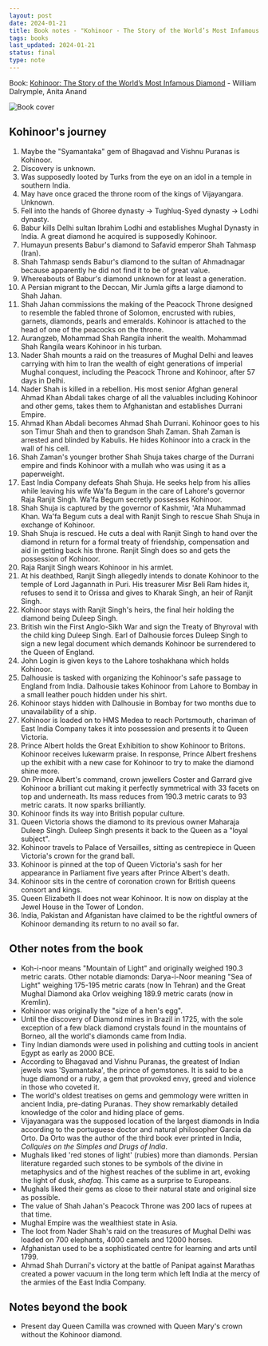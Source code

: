 ```yaml
---
layout: post
date: 2024-01-21
title: Book notes - "Kohinoor - The Story of the World’s Most Infamous Diamond"
tags: books
last_updated: 2024-01-21
status: final
type: note
---
```


Book: [Kohinoor: The Story of the World’s Most Infamous Diamond](https://www.goodreads.com/book/show/33391999-kohinoor) - William Dalrymple, Anita Anand

![Book cover](https://images-na.ssl-images-amazon.com/images/S/compressed.photo.goodreads.com/books/1481812727i/33391999.jpg)

## Kohinoor's journey
1. Maybe the "Syamantaka" gem of Bhagavad and Vishnu Puranas is Kohinoor.
2. Discovery is unknown.
3. Was supposedly looted by Turks from the eye on an idol in a temple in southern India.
4. May have once graced the throne room of the kings of Vijayangara. Unknown.
5. Fell into the hands of Ghoree dynasty -> Tughluq-Syed dynasty -> Lodhi dynasty.
6. Babur kills Delhi sultan Ibrahim Lodhi and establishes Mughal Dynasty in India. A great diamond he acquired is supposedly Kohinoor.
7. Humayun presents Babur's diamond to Safavid emperor Shah Tahmasp (Iran).
8. Shah Tahmasp sends Babur's diamond to the sultan of Ahmadnagar because apparently he did not find it to be of great value.
9. Whereabouts of Babur's diamond unknown for at least a generation.
10. A Persian migrant to the Deccan, Mir Jumla gifts a large diamond to Shah Jahan.
11. Shah Jahan commissions the making of the Peacock Throne designed to resemble the fabled throne of Solomon, encrusted with rubies, garnets, diamonds, pearls and emeralds. Kohinoor is attached to the head of one of the peacocks on the throne.
12. Aurangzeb, Mohammad Shah Rangila inherit the wealth. Mohammad Shah Rangila wears Kohinoor in his turban.
13. Nader Shah mounts a raid on the treasures of Mughal Delhi and leaves carrying with him to Iran the wealth of eight generations of imperial Mughal conquest, including the Peacock Throne and Kohinoor, after 57 days in Delhi.
14. Nader Shah is killed in a rebellion. His most senior Afghan general Ahmad Khan Abdali takes charge of all the valuables including Kohinoor and other gems, takes them to Afghanistan and establishes Durrani Empire. 
15. Ahmad Khan Abdali becomes Ahmad Shah Durrani. Kohinoor goes to his son Timur Shah and then to grandson Shah Zaman. Shah Zaman is arrested and blinded by Kabulis. He hides Kohinoor into a crack in the wall of his cell.
16. Shah Zaman's younger brother Shah Shuja takes charge of the Durrani empire and finds Kohinoor with a mullah who was using it as a paperweight.
17. East India Company defeats Shah Shuja. He seeks help from his allies while leaving his wife Wa'fa Begum in the care of Lahore's governor Raja Ranjit Singh. Wa'fa Begum secretly possesses Kohinoor.
18. Shah Shuja is captured by the governor of Kashmir, 'Ata Muhammad Khan. Wa'fa Begum cuts a deal with Ranjit Singh to rescue Shah Shuja in exchange of Kohinoor.
19. Shah Shuja is rescued. He cuts a deal with Ranjit Singh to hand over the diamond in return for a formal treaty of friendship, compensation and aid in getting back his throne. Ranjit Singh does so and gets the possession of Kohinoor.
20. Raja Ranjit Singh wears Kohinoor in his armlet.
21. At his deathbed, Ranjit Singh allegedly intends to donate Kohinoor to the temple of Lord Jagannath in Puri. His treasurer Misr Beli Ram hides it, refuses to send it to Orissa and gives to Kharak Singh, an heir of Ranjit Singh.
22. Kohinoor stays with Ranjit Singh's heirs, the final heir holding the diamond being Duleep Singh.
23. British win the First Anglo-Sikh War and sign the Treaty of Bhyroval with the child king Duleep Singh. Earl of Dalhousie forces Duleep Singh to sign a new legal document which demands Kohinoor be surrendered to the Queen of England.
24. John Login is given keys to the Lahore toshakhana which holds Kohinoor.
25. Dalhousie is tasked with organizing the Kohinoor's safe passage to England from India. Dalhousie takes Kohinoor from Lahore to Bombay in a small leather pouch hidden under his shirt.
26. Kohinoor stays hidden with Dalhousie in Bombay for two months due to unavailability of a ship.
27. Kohinoor is loaded on to HMS Medea to reach Portsmouth, chariman of East India Company takes it into possession and presents it to Queen Victoria.
28. Prince Albert holds the Great Exhibition to show Kohinoor to Britons. Kohinoor receives lukewarm praise. In response, Prince Albert freshens up the exhibit with a new case for Kohinoor to try to make the diamond shine more.
29. On Prince Albert's command, crown jewellers Coster and Garrard give Kohinoor a brilliant cut making it perfectly symmetrical with 33 facets on top and underneath. Its mass  reduces from 190.3 metric carats to 93 metric carats. It now sparks brilliantly.
30. Kohinoor finds its way into British popular culture.
31. Queen Victoria shows the diamond to its previous owner Maharaja Duleep Singh. Duleep Singh presents it back to the Queen as a "loyal subject".
32. Kohinoor travels to Palace of Versailles, sitting as centrepiece in Queen Victoria's crown for the grand ball.
33. Kohinoor is pinned at the top of Queen Victoria's sash for her appearance in Parliament five years after Prince Albert's death.
34. Kohinoor sits in the centre of coronation crown for British queens consort and kings.
35. Queen Elizabeth II does not wear Kohinoor. It is now on display at the Jewel House in the Tower of London.
36. India, Pakistan and Afganistan have claimed to be the rightful owners of Kohinoor demanding its return to no avail so far.

## Other notes from the book
* Koh-i-noor means "Mountain of Light" and originally weighed 190.3 metric carats. Other notable diamonds: Darya-i-Noor meaning "Sea of Light" weighing 175-195 metric carats (now In Tehran) and the Great Mughal Diamond aka Orlov weighing 189.9 metric carats (now in Kremlin).
* Kohinoor was originally the "size of a hen's egg".
* Until the discovery of Diamond mines in Brazil in 1725, with the sole exception of a few black diamond crystals found in the mountains of Borneo, all the world's diamonds came from India.
* Tiny Indian diamonds were used in polishing and cutting tools in ancient Egypt as early as 2000 BCE.
* According to Bhagavad and Vishnu Puranas, the greatest of Indian jewels was 'Syamantaka', the prince of gemstones. It is said to be a huge diamond or a ruby, a gem that provoked envy, greed and violence in those who coveted it.
* The world's oldest treatises on gems and gemmology were written in ancient India, pre-dating Puranas. They show remarkably detailed knowledge of the color and hiding place of gems.
* Vijayanagara was the supposed location of the largest diamonds in India according to the portuguese doctor and natural philosopher Garcia da Orto. Da Orto was the author of the third book ever printed in India, *Collquies on the Simples and Drugs of India*.
* Mughals liked 'red stones of light' (rubies) more than diamonds. Persian literature regarded such stones to be symbols of the divine in metaphysics and of the highest reaches of the sublime in art, evoking the light of dusk, *shafaq*. This came as a surprise to Europeans.
* Mughals liked their gems as close to their natural state and original size as possible.
* The value of Shah Jahan's Peacock Throne was 200 lacs of rupees at that time. 
* Mughal Empire was the wealthiest state in Asia. 
* The loot from Nader Shah's raid on the treasures of Mughal Delhi was loaded on 700 elephants, 4000 camels and 12000 horses.
* Afghanistan used to be a sophisticated centre for learning and arts until 1799.
* Ahmad Shah Durrani's victory at the battle of Panipat against Marathas created a power vacuum in the long term which left India at the mercy of the armies of the East India Company.


## Notes beyond the book

* Present day Queen Camilla was crowned with Queen Mary's crown without the Kohinoor diamond.